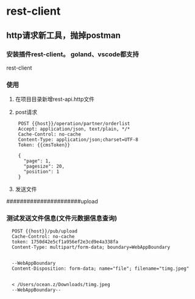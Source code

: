 # rest-client
## http请求新工具，抛掉postman

### 安装插件rest-client。 goland、vscode都支持
rest-client

### 使用
1. 在项目目录新增rest-api.http文件
2. post请求


        POST {{host}}/operation/partner/orderlist
        Accept: application/json, text/plain, */*
        Cache-Control: no-cache
        Content-Type: application/json;charset=UTF-8
        Token: {{cmsToken}}

        {
          "page": 1,
          "pagesize": 20,
          "position": 1
        }

3. 发送文件

######################upload
### 测试发送文件信息(文件元数据信息查询)
      POST {{host}}/pub/upload
      Cache-Control: no-cache
      token: 1750d42e5cf1a956ef2e3cd9e4a338fa
      Content-Type: multipart/form-data; boundary=WebAppBoundary


      --WebAppBoundary
      Content-Disposition: form-data; name="file"; filename="timg.jpeg"


      < /Users/ocean.z/Downloads/timg.jpeg
      --WebAppBoundary--


